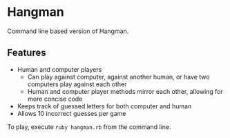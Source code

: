 # Hangman

Command line based version of Hangman.

## Features

* Human and computer players
    * Can play against computer, against another human, or have two computers play against each other
    * Human and computer player methods mirror each other, allowing for more concise code
* Keeps track of guessed letters for both computer and human
* Allows 10 incorrect guesses per game

To play, execute `ruby hangman.rb` from the command line.